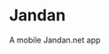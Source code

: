 # Jandan
A mobile Jandan.net app


[](screen_shot/Screenshot_20160929-232917.png)
[](screen_shot/Screenshot_20160929-232906.png)
[](screen_shot/Screenshot_20160929-233019.png)